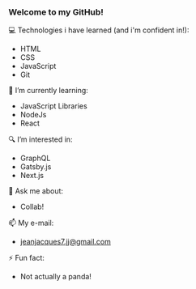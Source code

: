 ### Welcome to my GitHub!


💻 Technologies i have learned (and i'm confident in!):
  - HTML
  - CSS
  - JavaScript
  - Git
  
🌱 I’m currently learning:
  - JavaScript Libraries
  - NodeJs
  - React
  
🔍  I’m interested in:
  - GraphQL
  - Gatsby.js
  - Next.js
  
💬 Ask me about:
  - Collab!
  
📫 My e-mail:
  - jeanjacques7.jj@gmail.com

⚡ Fun fact:
  - Not actually a panda!
